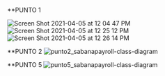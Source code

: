 **PUNTO 1

![Screen Shot 2021-04-05 at 12 04 47 PM](https://user-images.githubusercontent.com/78422799/113632662-3152b580-9631-11eb-89db-1205d9ca61d0.png)
![Screen Shot 2021-04-05 at 12 25 12 PM](https://user-images.githubusercontent.com/78422799/113632028-01ef7900-9630-11eb-92a0-f36b0fed9aa1.png)
![Screen Shot 2021-04-05 at 12 26 14 PM](https://user-images.githubusercontent.com/78422799/113631964-e71d0480-962f-11eb-8ea4-090912b13950.png)


**PUNTO 2
![punto2_sabanapayroll-class-diagram](https://user-images.githubusercontent.com/80064766/113622783-0b261900-9623-11eb-9ee7-456f7bf41d67.png)

**PUNTO 5
![punto5_sabanapayroll-class-diagram](https://user-images.githubusercontent.com/80064766/113622842-1e38e900-9623-11eb-859f-e76081af56ac.png)

